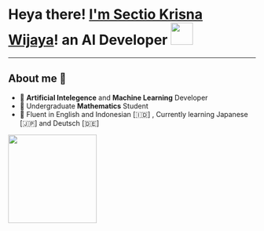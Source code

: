 # Heya there! **[I'm Sectio Krisna Wijaya](https://github.com/SectioKW)**! an AI Developer <img width="45" src="https://blog.joypixels.com/content/images/2019/06/waving_hand_sign_1024.gif"> 
---
## About me 🔭

- 🤖 **Artificial Intelegence** and **Machine Learning** Developer
- 🧮 Undergraduate **Mathematics** Student
- 💬 Fluent in English and Indonesian [🇮🇩] , Currently learning Japanese [🇯🇵] and Deutsch [🇩🇪]


<p align="left">
<a href="https://github.com/SectioKW">
  <img height="180em" src="https://github-readme-stats-eight-theta.vercel.app/api?username=SectioKW&show_icons=true&theme=algolia&include_all_commits=true&count_private=true"/>
  <!--<img height="180em" src="https://github-readme-stats-eight-theta.vercel.app/api/top-langs/?username=SectioKW&layout=compact&langs_count=8&theme=algolia"/>
-->
</a>
</p>
<!--
**SectioKW/SectioKW** is a ✨ _special_ ✨ repository because its `README.md` (this file) appears on your GitHub profile.

Here are some ideas to get you started:

- 🔭 I’m currently working on ...
- 🌱 I’m currently learning ...
- 👯 I’m looking to collaborate on ...
- 🤔 I’m looking for help with ...
- 💬 Ask me about ...
- 📫 How to reach me: ...
- 😄 Pronouns: ...
- ⚡ Fun fact: ...
-->
